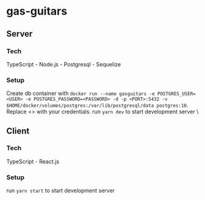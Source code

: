 # gas-guitars


 ## Server
 ### Tech
 TypeScript - Node.js - Postgresql - Sequelize
 ### Setup
 Create db container with `docker run --name gasguitars -e POSTGRES_USER=<USER> -e POSTGRES_PASSWORD=<PASSWORD> -d -p <PORT>:5432 -v $HOME/docker/volumes/postgres:/var/lib/postgresql/data postgres:10`. Replace <> with your credentials.
   run `yarn dev` to start development server
\
 ## Client
 ### Tech
 TypeScript - React.js
 ### Setup
 run `yarn start` to start development server
